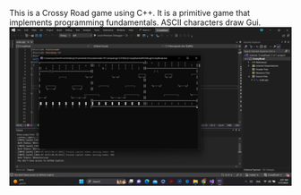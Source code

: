 This is a Crossy Road game using C++. 
It is a primitive game that implements programming fundamentals. 
ASCII characters draw Gui.
![Project Screenshot](CrossyRoadGame.png)
